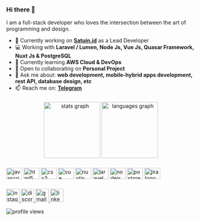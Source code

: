 ### Hi there 👋
I am a full-stack developer who loves the intersection between the art of programming and design.
- 🔭 Currently working on **[Satuin.id](https://satuin.id/features)** as a Lead Developer
- 💻 Working with **Laravel / Lumen, Node Js, Vue Js, Quasar Framework, Nuxt Js & PostgreSQL**
- 🌱 Currently learning **AWS Cloud & DevOps**
- 👯 Open to collaborating on **Personal Project**
- 💬 Ask me about: **web development, mobile-hybrid apps development, rest API, database design, etc**
- 📫 Reach me on: **[Telegram](https://t.me/arbisyarifudin)**
  
###

<div align="center">
  <img src="https://github-readme-stats.vercel.app/api?hide_title=false&hide_rank=false&show_icons=true&include_all_commits=true&count_private=true&disable_animations=false&theme=red&locale=en&hide_border=false&username=arbisyarifudin" height="150" alt="stats graph"  />
  <img src="https://github-readme-stats.vercel.app/api/top-langs?locale=en&hide_title=false&layout=compact&card_width=320&langs_count=5&theme=red&hide_border=false&username=arbisyarifudin" height="150" alt="languages graph"  />
</div>

### 

<!-- <img align="right" height="150" src="#"  /> -->

###

<div align="left">
  <img src="https://cdn.jsdelivr.net/gh/devicons/devicon/icons/javascript/javascript-original.svg" height="30" width="42" alt="javascript logo"  />
  <img src="https://cdn.jsdelivr.net/gh/devicons/devicon/icons/html5/html5-original.svg" height="30" width="42" alt="html5 logo"  />
  <img src="https://cdn.jsdelivr.net/gh/devicons/devicon/icons/css3/css3-original.svg" height="30" width="42" alt="css3 logo"  />
  <img src="https://cdn.jsdelivr.net/gh/devicons/devicon/icons/vuejs/vuejs-original.svg" height="30" width="42" alt="vue logo"  />
  <img src="https://cdn.jsdelivr.net/gh/devicons/devicon/icons/nuxtjs/nuxtjs-original.svg" height="30" width="42" alt="nuxtjs logo"  />
  <img src="https://cdn.jsdelivr.net/gh/devicons/devicon/icons/laravel/laravel-plain.svg" height="30" width="42" alt="laravel logo"  />
  <img src="https://cdn.jsdelivr.net/gh/devicons/devicon/icons/nodejs/nodejs-original.svg" height="30" width="42" alt="nodejs logo"  />
  <img src="https://cdn.jsdelivr.net/gh/devicons/devicon/icons/postgresql/postgresql-original.svg" height="30" width="42" alt="postgresql logo"/>
  <img src="https://cdn.jsdelivr.net/gh/devicons/devicon/icons/jira/jira-original-wordmark.svg" height="30" width="42" alt="jira logo"  />
</div>

###

<div align="left">
  <a href="https://www.instagram.com/arbisyarifudin/" target="_blank">
    <img src="https://img.shields.io/static/v1?message=Instagram&logo=instagram&label=&color=E4405F&logoColor=white&labelColor=&style=for-the-badge" height="35" alt="instagram logo"  />
  </a>
  <a href="https://youtube.com/@pekerjarimot" target="_blank">
    <img src="https://img.shields.io/static/v1?message=Youtube&logo=youtube&label=&color=c7000d&logoColor=white&labelColor=&style=for-the-badge" height="35" alt="discord logo"  />
  </a>
  <a href="mailto:arbisyarifudin@gmail.com" target="_blank">
    <img src="https://img.shields.io/static/v1?message=Gmail&logo=gmail&label=&color=D14836&logoColor=white&labelColor=&style=for-the-badge" height="35" alt="gmail logo"  />
  </a>
  <a href="https://www.linkedin.com/in/arbi-syarifudin/" target="_blank">
    <img src="https://img.shields.io/static/v1?message=LinkedIn&logo=linkedin&label=&color=0077B5&logoColor=white&labelColor=&style=for-the-badge" height="35" alt="linkedin logo"  />
  </a>
</div>

![profile views](https://komarev.com/ghpvc/?username=arbisyarifudin&color=green&style=for-the-badge)

###
